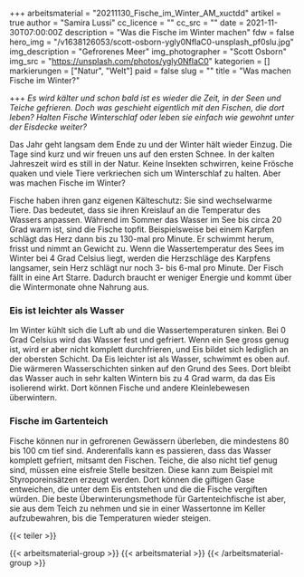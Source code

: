 +++
arbeitsmaterial = "20211130_Fische_im_Winter_AM_xuctdd"
artikel = true
author = "Samira Lussi"
cc_licence = ""
cc_src = ""
date = 2021-11-30T07:00:00Z
description = "Was die Fische im Winter machen"
fdw = false
hero_img = "/v1638126053/scott-osborn-ygly0NflaC0-unsplash_pf0slu.jpg"
img_description = "Gefrorenes Meer"
img_photographer = "Scott Osborn"
img_src = "https://unsplash.com/photos/ygly0NflaC0"
kategorien = []
markierungen = ["Natur", "Welt"]
paid = false
slug = ""
title = "Was machen Fische im Winter?"

+++
_Es wird kälter und schon bald ist es wieder die Zeit, in der Seen und Teiche gefrieren. Doch was geschieht eigentlich mit den Fischen, die dort leben? Halten Fische Winterschlaf oder leben sie einfach wie gewohnt unter der Eisdecke weiter?_

Das Jahr geht langsam dem Ende zu und der Winter hält wieder Einzug. Die Tage sind kurz und wir freuen uns auf den ersten Schnee. In der kalten Jahreszeit wird es still in der Natur. Keine Insekten schwirren, keine Frösche quaken und viele Tiere verkriechen sich um Winterschlaf zu halten. Aber was machen Fische im Winter?

Fische haben ihren ganz eigenen Kälteschutz: Sie sind wechselwarme Tiere. Das bedeutet, dass sie ihren Kreislauf an die Temperatur des Wassers anpassen. Während im Sommer das Wasser im See bis circa 20 Grad warm ist, sind die Fische topfit. Beispielsweise bei einem Karpfen schlägt das Herz dann bis zu 130-mal pro Minute. Er schwimmt herum, frisst und nimmt an Gewicht zu. Wenn die Wassertemperatur des Sees im Winter bei 4 Grad Celsius liegt, werden die Herzschläge des Karpfens langsamer, sein Herz schlägt nur noch 3- bis 6-mal pro Minute. Der Fisch fällt in eine Art Starre. Dadurch braucht er weniger Energie und kommt über die Wintermonate ohne Nahrung aus.

### Eis ist leichter als Wasser

Im Winter kühlt sich die Luft ab und die Wassertemperaturen sinken. Bei 0 Grad Celsius wird das Wasser fest und gefriert. Wenn ein See gross genug ist, wird er aber nicht komplett durchfrieren, und Eis bildet sich lediglich an der obersten Schicht. Da Eis leichter ist als Wasser, schwimmt es oben auf. Die wärmeren Wasserschichten sinken auf den Grund des Sees. Dort bleibt das Wasser auch in sehr kalten Wintern bis zu 4 Grad warm, da das Eis isolierend wirkt. Dort können Fische und andere Kleinlebewesen überwintern.

### Fische im Gartenteich

Fische können nur in gefrorenen Gewässern überleben, die mindestens 80 bis 100 cm tief sind. Anderenfalls kann es passieren, dass das Wasser komplett gefriert, mitsamt den Fischen. Teiche, die also nicht tief genug sind, müssen eine eisfreie Stelle besitzen. Diese kann zum Beispiel mit Styroporeinsätzen erzeugt werden. Dort können die giftigen Gase entweichen, die unter dem Eis entstehen und die die Fische vergiften würden. Die beste Überwinterungsmethode für Gartenteichfische ist aber, sie aus dem Teich zu nehmen und sie in einer Wassertonne im Keller aufzubewahren, bis die Temperaturen wieder steigen.

{{< teiler >}}

{{< arbeitsmaterial-group >}}
{{< arbeitsmaterial >}}
{{< /arbeitsmaterial-group >}}
